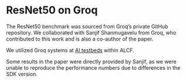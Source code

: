 # ResNet50 on Groq

The ResNet50 benchmark was sourced from Groq’s private GitHub repository. We collaborated with Sanjif Shanmugavelu from Groq, who contributed to this work and is also a co-author of the paper.

We utilized Groq systems at [AI testbeds](https://www.alcf.anl.gov/alcf-ai-testbed) within ALCF.

Some results in the paper were directly provided by Sanjif, as we were unable to reproduce the performance numbers due to differences in the SDK version.
